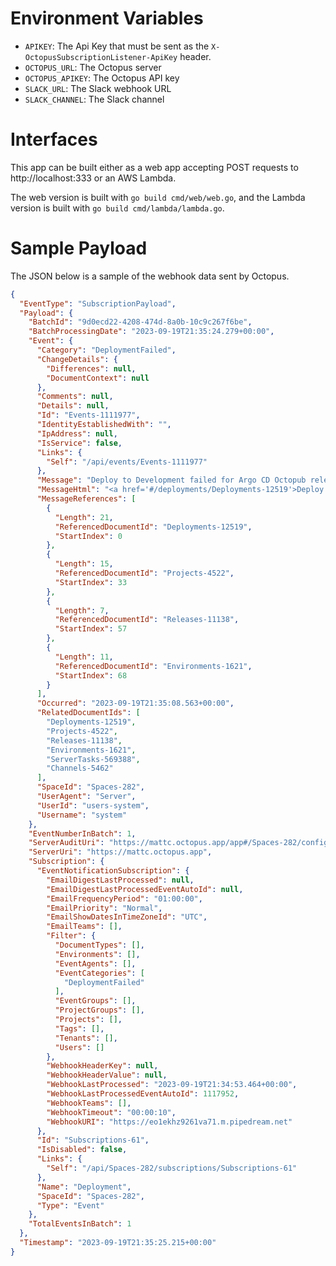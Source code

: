 # Environment Variables
* `APIKEY`: The Api Key that must be sent as the `X-OctopusSubscriptionListener-ApiKey` header.
* `OCTOPUS_URL`: The Octopus server
* `OCTOPUS_APIKEY`: The Octopus API key
* `SLACK_URL`: The Slack webhook URL
* `SLACK_CHANNEL`: The Slack channel

# Interfaces

This app can be built either as a web app accepting POST requests to http://localhost:333 or an AWS Lambda. 

The web version is built with `go build cmd/web/web.go`, and the Lambda version is built with `go build cmd/lambda/lambda.go`.

# Sample Payload

The JSON below is a sample of the webhook data sent by Octopus.

```json
{
  "EventType": "SubscriptionPayload",
  "Payload": {
    "BatchId": "9d0ecd22-4208-474d-8a0b-10c9c267f6be",
    "BatchProcessingDate": "2023-09-19T21:35:24.279+00:00",
    "Event": {
      "Category": "DeploymentFailed",
      "ChangeDetails": {
        "Differences": null,
        "DocumentContext": null
      },
      "Comments": null,
      "Details": null,
      "Id": "Events-1111977",
      "IdentityEstablishedWith": "",
      "IpAddress": null,
      "IsService": false,
      "Links": {
        "Self": "/api/events/Events-1111977"
      },
      "Message": "Deploy to Development failed for Argo CD Octopub release 0.1.178 to Development",
      "MessageHtml": "<a href='#/deployments/Deployments-12519'>Deploy to Development</a> failed for <a href='#/projects/Projects-4522'>Argo CD Octopub</a> release <a href='#/releases/Releases-11138'>0.1.178</a> to <a href='#/environments/Environments-1621'>Development</a>",
      "MessageReferences": [
        {
          "Length": 21,
          "ReferencedDocumentId": "Deployments-12519",
          "StartIndex": 0
        },
        {
          "Length": 15,
          "ReferencedDocumentId": "Projects-4522",
          "StartIndex": 33
        },
        {
          "Length": 7,
          "ReferencedDocumentId": "Releases-11138",
          "StartIndex": 57
        },
        {
          "Length": 11,
          "ReferencedDocumentId": "Environments-1621",
          "StartIndex": 68
        }
      ],
      "Occurred": "2023-09-19T21:35:08.563+00:00",
      "RelatedDocumentIds": [
        "Deployments-12519",
        "Projects-4522",
        "Releases-11138",
        "Environments-1621",
        "ServerTasks-569388",
        "Channels-5462"
      ],
      "SpaceId": "Spaces-282",
      "UserAgent": "Server",
      "UserId": "users-system",
      "Username": "system"
    },
    "EventNumberInBatch": 1,
    "ServerAuditUri": "https://mattc.octopus.app/app#/Spaces-282/configuration/audit?eventCategories=DeploymentFailed&from=2023-09-19T21%3a34%3a53.%2b00%3a00&to=2023-09-19T21%3a35%3a24.%2b00%3a00",
    "ServerUri": "https://mattc.octopus.app",
    "Subscription": {
      "EventNotificationSubscription": {
        "EmailDigestLastProcessed": null,
        "EmailDigestLastProcessedEventAutoId": null,
        "EmailFrequencyPeriod": "01:00:00",
        "EmailPriority": "Normal",
        "EmailShowDatesInTimeZoneId": "UTC",
        "EmailTeams": [],
        "Filter": {
          "DocumentTypes": [],
          "Environments": [],
          "EventAgents": [],
          "EventCategories": [
            "DeploymentFailed"
          ],
          "EventGroups": [],
          "ProjectGroups": [],
          "Projects": [],
          "Tags": [],
          "Tenants": [],
          "Users": []
        },
        "WebhookHeaderKey": null,
        "WebhookHeaderValue": null,
        "WebhookLastProcessed": "2023-09-19T21:34:53.464+00:00",
        "WebhookLastProcessedEventAutoId": 1117952,
        "WebhookTeams": [],
        "WebhookTimeout": "00:00:10",
        "WebhookURI": "https://eo1ekhz9261va71.m.pipedream.net"
      },
      "Id": "Subscriptions-61",
      "IsDisabled": false,
      "Links": {
        "Self": "/api/Spaces-282/subscriptions/Subscriptions-61"
      },
      "Name": "Deployment",
      "SpaceId": "Spaces-282",
      "Type": "Event"
    },
    "TotalEventsInBatch": 1
  },
  "Timestamp": "2023-09-19T21:35:25.215+00:00"
}
```